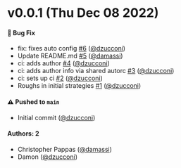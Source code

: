 # v0.0.1 (Thu Dec 08 2022)

#### 🐛  Bug Fix

- fix: fixes auto config [#6](https://github.com/artsy/img/pull/6) ([@dzucconi](https://github.com/dzucconi))
- Update README.md [#5](https://github.com/artsy/img/pull/5) ([@damassi](https://github.com/damassi))
- ci: adds author [#4](https://github.com/artsy/img/pull/4) ([@dzucconi](https://github.com/dzucconi))
- ci: adds author info via shared autorc [#3](https://github.com/artsy/img/pull/3) ([@dzucconi](https://github.com/dzucconi))
- ci: sets up ci [#2](https://github.com/artsy/img/pull/2) ([@dzucconi](https://github.com/dzucconi))
- Roughs in initial strategies [#1](https://github.com/artsy/img/pull/1) ([@dzucconi](https://github.com/dzucconi))

#### ⚠️ Pushed to `main`

- Initial commit ([@dzucconi](https://github.com/dzucconi))

#### Authors: 2

- Christopher Pappas ([@damassi](https://github.com/damassi))
- Damon ([@dzucconi](https://github.com/dzucconi))
